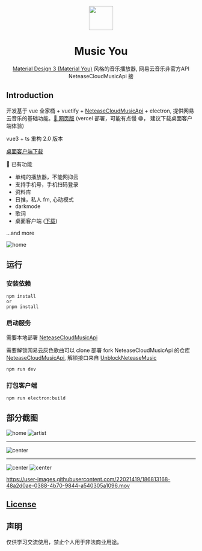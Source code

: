 <p align="center">
  <img width="64" align="center" src="./doc/logo.png">
</p>
<h1 align="center">
  Music You
</h1>
<p align="center">
    <a href="https://m3.material.io/" target="_blank"> Material Design 3 (Material You)</a> 风格的音乐播放器, 网易云音乐非官方API NeteaseCloudMusicApi 接
</p>

## Introduction

开发基于 vue 全家桶 + vuetify + [NeteaseCloudMusicApi](https://github.com/Binaryify/NeteaseCloudMusicApi) + electron, 提供网易云音乐的基础功能。[🎵 网页版](https://v-player-git-dev-gumengyu.vercel.app/) (vercel 部署，可能有点慢 😁， 建议下载桌面客户端体验)

vue3 + ts 重构 2.0 版本

[桌面客户端下载](https://github.com/GuMengYu/v-player/releases)

🎨 已有功能

- 单纯的播放器，不能网抑云
- 支持手机号，手机扫码登录
- 资料库
- 日推，私人 fm, 心动模式
- darkmode
- 歌词
- 桌面客户端 ([下载](https://github.com/GuMengYu/v-player/releases))

...and more

<picture>
  <source media="(prefers-color-scheme: dark)" srcset="https://user-images.githubusercontent.com/22021419/230582624-4eeb06aa-61d5-4124-8450-f4a435714bd0.png">
  <img alt="home" src="https://user-images.githubusercontent.com/22021419/230582605-2eebe411-fac5-4a98-8121-872c205dff59.png">
</picture>

## 运行

### 安装依赖

```
npm install
or
pnpm install

```

### 启动服务

需要本地部署 [NeteaseCloudMusicApi](https://github.com/Binaryify/NeteaseCloudMusicApi)

需要解锁网易云灰色歌曲可以 clone 部署 fork NeteaseCloudMusicApi 的仓库 [NeteaseCloudMusicApi](https://github.com/GuMengYu/NeteaseCloudMusicApi), 解锁接口来自 [UnblockNeteaseMusic](https://github.com/UnblockNeteaseMusic/server)

```
npm run dev
```

### 打包客户端

```
npm run electron:build
```

## 部分截图

<picture>
  <source media="(prefers-color-scheme: dark)" srcset="https://user-images.githubusercontent.com/22021419/242454954-adf07b24-9839-4d31-803d-327b0fab6829.png">
  <img alt="home" src="https://user-images.githubusercontent.com/22021419/242454817-8b088583-d27c-413a-9a97-a588640a3d83.png">
</picture>

<picture>
  <source media="(prefers-color-scheme: dark)" srcset="https://user-images.githubusercontent.com/22021419/230582633-f0ba064e-a4b6-4ee8-a538-15e86a298617.png">
  <img alt="artist" src="https://user-images.githubusercontent.com/22021419/230582617-265dbb83-2d98-4430-a3d7-3881b03a078d.png">
</picture>

<hr></hr>

<picture>
  <source media="(prefers-color-scheme: dark)" srcset="https://user-images.githubusercontent.com/22021419/230582643-2abb7850-850c-433b-8e49-ab9b61623bfd.png">
  <img alt="center" src="https://user-images.githubusercontent.com/22021419/230582656-b181dd59-3793-4127-9b9f-f56958613587.png">
</picture>

<hr></hr>

<picture>
  <source media="(prefers-color-scheme: dark)" srcset="https://user-images.githubusercontent.com/22021419/230582630-80f7c80a-250c-4324-a74e-c333028f3449.png">
  <img alt="center" src="https://user-images.githubusercontent.com/22021419/230582611-faa13763-1eb4-45bd-98db-fb63d5581297.png">
</picture>

<picture>
  <source media="(prefers-color-scheme: dark)" srcset="https://user-images.githubusercontent.com/22021419/230708070-42ddfb55-66ce-4436-9be4-13ccca3a1fb8.png">
  <img alt="center" src="https://user-images.githubusercontent.com/22021419/230708070-42ddfb55-66ce-4436-9be4-13ccca3a1fb8.png">
</picture>

https://user-images.githubusercontent.com/22021419/186813168-48a2d0ae-0388-4b70-9844-a540305a1096.mov

## [License](./LICENSE)

## 声明

仅供学习交流使用，禁止个人用于非法商业用途。
